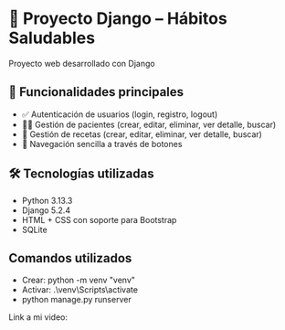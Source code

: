 # 🌿 Proyecto Django – Hábitos Saludables

Proyecto web desarrollado con Django

## 🧩 Funcionalidades principales

- ✅ Autenticación de usuarios (login, registro, logout)
- 🧑‍⚕️ Gestión de pacientes (crear, editar, eliminar, ver detalle, buscar)
- 🥗 Gestión de recetas (crear, editar, eliminar, ver detalle, buscar)
- 📁 Navegación sencilla a través de botones

## 🛠️ Tecnologías utilizadas

- Python 3.13.3
- Django 5.2.4
- HTML + CSS con soporte para Bootstrap
- SQLite


## Comandos utilizados
- Crear: python -m venv "venv"
- Activar: .\venv\Scripts\activate
- python manage.py runserver


Link a mi video: